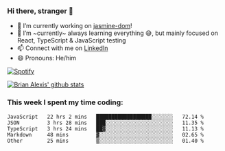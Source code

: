 ### Hi there, stranger 👋

- 🔭 I’m currently working on [jasmine-dom](https://github.com/testing-library/jasmine-dom)!
- 🌱 I’m ~currently~ always learning everything 😅, but mainly focused on React, TypeScript & JavaScript testing
- 📫 Connect with me on [LinkedIn](https://www.linkedin.com/in/brian-alexis/)
- 😄 Pronouns: He/him

[![Spotify](https://novatorem-nine-beige.vercel.app/api/spotify)](https://open.spotify.com/user/21ttbyunhf56rp6soqidgfk2q)

[![Brian Alexis' github stats](https://github-readme-stats-sepia-two.vercel.app/api?username=brrianalexis&show_icons=true&hide_border=true?count_private=true)](https://github.com/brrianalexis/github-readme-stats)

### This week I spent my time coding:
<!--START_SECTION:waka-->
```text
JavaScript   22 hrs 2 mins   ██████████████████░░░░░░░   72.14 % 
JSON         3 hrs 28 mins   ███░░░░░░░░░░░░░░░░░░░░░░   11.35 % 
TypeScript   3 hrs 24 mins   ██▓░░░░░░░░░░░░░░░░░░░░░░   11.13 % 
Markdown     48 mins         ▓░░░░░░░░░░░░░░░░░░░░░░░░   02.65 % 
Other        25 mins         ▒░░░░░░░░░░░░░░░░░░░░░░░░   01.40 % 
```
<!--END_SECTION:waka-->
